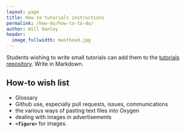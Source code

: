 ```yaml
---
layout: page
title: How-to tutorials instructions
permalink: /how-do/how-to-to-do/
author: Will Hanley
header:
  image_fullwidth: masthead.jpg
---
```

Students wishing to write small tutorials can add them to the [tutorials repository](https://github.com/dig-eg-gaz/tutorials). Write in Markdown.

## How-to wish list

- Glossary
- Github use, especially pull requests, issues, communications
- the various ways of pasting text files into Oxygen
- dealing with images in advertisements
- **`<figure>`** for images.
